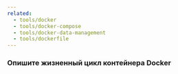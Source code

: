 ```yaml
---
related:
  - tools/docker
  - tools/docker-compose
  - tools/docker-data-management
  - tools/dockerfile
---
```


<h3>Опишите жизненный цикл контейнера Docker</h3>
